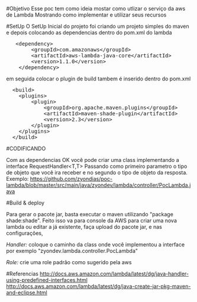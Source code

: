 #Objetivo
Esse poc tem como ideia mostar como utlizar o serviço da aws de Lambda
Mostrando como implementar e utilizar seus recursos

#SetUp
O SetUp Inicial do projeto foi criando um projeto simples do maven
e depois colocando as dependencias dentro do pom.xml do lambda 
<pre>
   &lt;dependency&gt;
  		&lt;groupId&gt;com.amazonaws&lt;/groupId&gt;
  		&lt;artifactId&gt;aws-lambda-java-core&lt;/artifactId&gt;
  		&lt;version&gt;1.1.0&lt;/version&gt;
  	&lt;/dependency&gt;
</pre>

em seguida colocar o plugin de build tambem é inserido dentro do pom.xml 
<pre>
  &lt;build&gt;
  	&lt;plugins&gt;
  		&lt;plugin&gt;
  			&lt;groupId&gt;org.apache.maven.plugins&lt;/groupId&gt;
  			&lt;artifactId&gt;maven-shade-plugin&lt;/artifactId&gt;
  			&lt;version&gt;2.3&lt;/version&gt;
  		&lt;/plugin&gt;
  	&lt;/plugins&gt;
  &lt;/build&gt;
</pre>

#CODIFICANDO

Com as dependencias OK você pode criar uma class implementando a interface RequestHandler<T,T>
Passando como primeiro parametro o tipo de objeto que você ira receber e no segundo o tipo de objeto da resposta.
Exemplo: https://github.com/zyondias/poc-lambda/blob/master/src/main/java/zyondev/lambda/controller/PocLambda.java


#Build & deploy

Para gerar o pacote jar, basta executar o maven utilizando "package shade:shade".
Feito isso va para console da AWS para criar uma nova lambda ou editar a já existente, faça upload do pacote jar, e nas configurações,

*Handler:* coloque o caminho da class onde você implementou a interface por exemplo "zyondev.lambda.controller.PocLambda"

*Role:* crie uma role padrão como sugerido pela aws


#Referencias
http://docs.aws.amazon.com/lambda/latest/dg/java-handler-using-predefined-interfaces.html
http://docs.aws.amazon.com/lambda/latest/dg/java-create-jar-pkg-maven-and-eclipse.html

